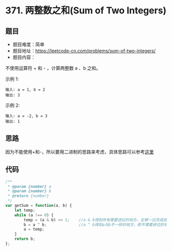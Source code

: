 # 371. 两整数之和(Sum of Two Integers)

## 题目
* 题目难度：简单
* 题目地址：https://leetcode-cn.com/problems/sum-of-two-integers/
* 题目内容：

不使用运算符 + 和 - ​​​​​​​，计算两整数 ​​​​​​​a 、b ​​​​​​​之和。

示例 1:

```
输入: a = 1, b = 2
输出: 3
```

示例 2:

```
输入: a = -2, b = 3
输出: 1
```


## 思路
因为不能使用+和-，所以要用二进制的思路来考虑，具体思路可以参考[这里](https://segmentfault.com/a/1190000020181812)


## 代码
```JavaScript
/**
 * @param {number} a
 * @param {number} b
 * @return {number}
 */
var getSum = function(a, b) {
    let temp;
    while (a !== 0) {
        temp = (a & b) << 1;    //a & b得到所有需要进位的地方，左移一位完成进位。
        b = a ^ b;              //a ^ b得到a与b不一样的地方，即不需要进位的地方。
        a = temp;
    }
    return b;
};
```
